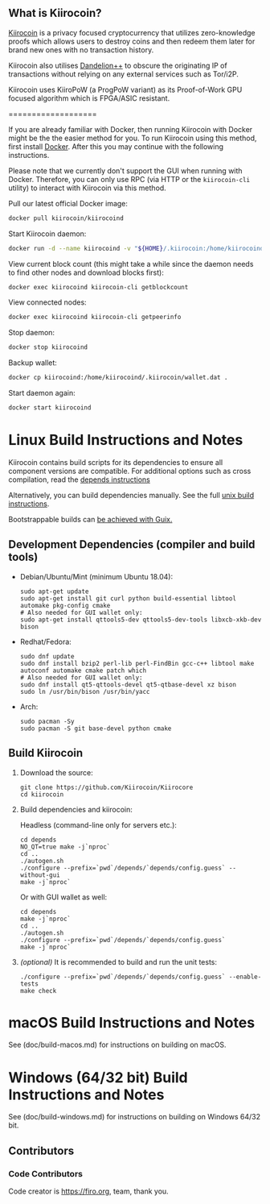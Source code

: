 What is Kiirocoin?
--------------

[Kiirocoin](https://kiirocoin.org) is a privacy focused cryptocurrency that utilizes zero-knowledge proofs which allows users to destroy coins and then redeem them later for brand new ones with no transaction history.

Kiirocoin also utilises [Dandelion++](https://arxiv.org/abs/1805.11060) to obscure the originating IP of transactions without relying on any external services such as Tor/i2P.

Kiirocoin uses KiiroPoW (a ProgPoW variant) as its Proof-of-Work GPU focused algorithm which is FPGA/ASIC resistant.



===================

If you are already familiar with Docker, then running Kiirocoin with Docker might be the the easier method for you. To run Kiirocoin using this method, first install [Docker](https://store.docker.com/search?type=edition&offering=community). After this you may
continue with the following instructions.

Please note that we currently don't support the GUI when running with Docker. Therefore, you can only use RPC (via HTTP or the `kiirocoin-cli` utility) to interact with Kiirocoin via this method.

Pull our latest official Docker image:

```sh
docker pull kiirocoin/kiirocoind
```

Start Kiirocoin daemon:

```sh
docker run -d --name kiirocoind -v "${HOME}/.kiirocoin:/home/kiirocoind/.kiirocoin" kiirocoinorg/kiirocoind
```

View current block count (this might take a while since the daemon needs to find other nodes and download blocks first):

```sh
docker exec kiirocoind kiirocoin-cli getblockcount
```

View connected nodes:

```sh
docker exec kiirocoind kiirocoin-cli getpeerinfo
```

Stop daemon:

```sh
docker stop kiirocoind
```

Backup wallet:

```sh
docker cp kiirocoind:/home/kiirocoind/.kiirocoin/wallet.dat .
```

Start daemon again:

```sh
docker start kiirocoind
```

Linux Build Instructions and Notes
==================================

Kiirocoin contains build scripts for its dependencies to ensure all component versions are compatible. For additional options
such as cross compilation, read the [depends instructions](depends/README.md)

Alternatively, you can build dependencies manually. See the full [unix build instructions](doc/build-unix.md).

Bootstrappable builds can [be achieved with Guix.](contrib/guix/README.md)

Development Dependencies (compiler and build tools)
----------------------

- Debian/Ubuntu/Mint (minimum Ubuntu 18.04):

    ```
    sudo apt-get update
    sudo apt-get install git curl python build-essential libtool automake pkg-config cmake
    # Also needed for GUI wallet only:
    sudo apt-get install qttools5-dev qttools5-dev-tools libxcb-xkb-dev bison
    ```

- Redhat/Fedora:

    ```
    sudo dnf update
    sudo dnf install bzip2 perl-lib perl-FindBin gcc-c++ libtool make autoconf automake cmake patch which
    # Also needed for GUI wallet only:
    sudo dnf install qt5-qttools-devel qt5-qtbase-devel xz bison
    sudo ln /usr/bin/bison /usr/bin/yacc
    ```
- Arch:

    ```
    sudo pacman -Sy
    sudo pacman -S git base-devel python cmake
    ```

Build Kiirocoin
----------------------

1.  Download the source:

        git clone https://github.com/Kiirocoin/Kiirocore
        cd kiirocoin

2.  Build dependencies and kiirocoin:

    Headless (command-line only for servers etc.):

        cd depends
        NO_QT=true make -j`nproc`
        cd ..
        ./autogen.sh
        ./configure --prefix=`pwd`/depends/`depends/config.guess` --without-gui
        make -j`nproc`

    Or with GUI wallet as well:

        cd depends
        make -j`nproc`
        cd ..
        ./autogen.sh
        ./configure --prefix=`pwd`/depends/`depends/config.guess`
        make -j`nproc`

3.  *(optional)* It is recommended to build and run the unit tests:

        ./configure --prefix=`pwd`/depends/`depends/config.guess` --enable-tests
        make check


macOS Build Instructions and Notes
=====================================
See (doc/build-macos.md) for instructions on building on macOS.



Windows (64/32 bit) Build Instructions and Notes
=====================================
See (doc/build-windows.md) for instructions on building on Windows 64/32 bit.

## Contributors

### Code Contributors

 Code creator is https://firo.org, team, thank you.

